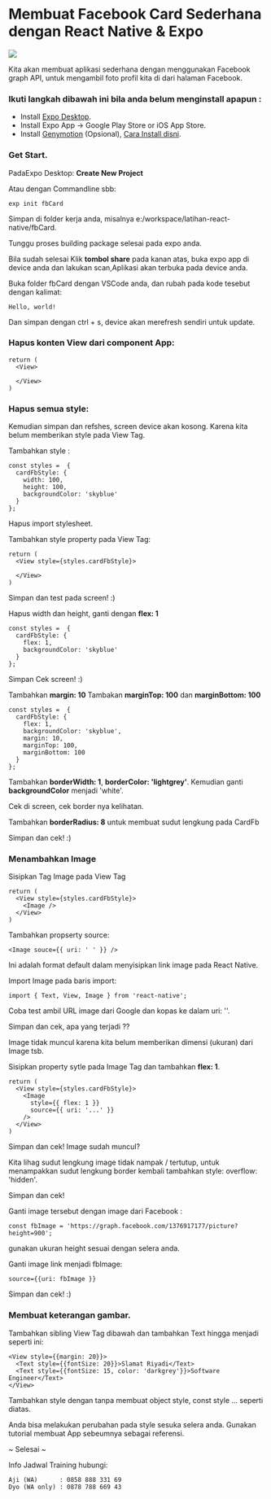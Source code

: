 # Membuat Facebook Card Sederhana dengan React Native & Expo

![](http://res.cloudinary.com/medioxtra/image/upload/c_scale,h_500,w_300/v1500211568/fb-card/fb_card.jpg) 

Kita akan membuat aplikasi sederhana dengan menggunakan Facebook graph API, untuk mengambil foto profil kita di dari halaman Facebook.

### Ikuti langkah dibawah ini bila anda belum menginstall apapun :

* Install [Expo Desktop](https://docs.expo.io/versions/v16.0.0/introduction/installation.html).
* Install Expo App -> Google Play Store or iOS App Store.
* Install [Genymotion](https://docs.expo.io/versions/v16.0.0/guides/genymotion.html) (Opsional), [Cara Install disni](https://docs.genymotion.com/Content/01_Get_Started/Installation.htm).
 
### Get Start.

PadaExpo Desktop: **Create New Project**

Atau dengan Commandline sbb: 
    
    exp init fbCard

Simpan di folder kerja anda, misalnya e:/workspace/latihan-react-native/fbCard. 

Tunggu proses building package selesai pada expo anda.

Bila sudah selesai Klik **tombol share** pada kanan atas, buka expo app di device anda dan lakukan scan,Aplikasi akan terbuka pada device anda.

Buka folder fbCard dengan VSCode anda, dan rubah pada kode tesebut dengan kalimat:

    Hello, world!

Dan simpan dengan ctrl + s, device akan merefresh sendiri untuk update.

### Hapus konten View dari component App:

    return (
      <View>
      
      </View>
    )

### Hapus semua style:

Kemudian simpan dan refshes, screen device akan kosong. Karena kita belum memberikan style pada View Tag.

Tambahkan style :

    const styles =  {
      cardFbStyle: {
        width: 100,
        height: 100,
        backgroundColor: 'skyblue'
      } 
    };     

Hapus import stylesheet.

Tambahkan style property pada View Tag:

    return (
      <View style={styles.cardFbStyle}>
      
      </View>
    )

Simpan dan test pada screen! :)

Hapus width dan height, ganti dengan **flex: 1**

    const styles =  {
      cardFbStyle: {
        flex: 1,
        backgroundColor: 'skyblue'
      } 
    };

Simpan Cek screen! :)

Tambahkan **margin: 10**
Tambakan **marginTop: 100** dan **marginBottom: 100**

    const styles =  {
      cardFbStyle: {
        flex: 1,
        backgroundColor: 'skyblue',
        margin: 10,
        marginTop: 100,
        marginBottom: 100
      } 
    };

Tambahkan **borderWidth: 1**, **borderColor: 'lightgrey'**.
Kemudian ganti **backgroundColor** menjadi 'white'.

Cek di screen, cek border nya kelihatan.

Tambahkan **borderRadius: 8** untuk membuat sudut lengkung pada CardFb

Simpan dan cek! :)

### Menambahkan Image

Sisipkan Tag Image pada View Tag

    return (
      <View style={styles.cardFbStyle}>
        <Image /> 
      </View>
    )

Tambahkan propserty source:

    <Image souce={{ uri: ' ' }} />    

Ini adalah format default dalam menyisipkan link image pada React Native.

Import Image pada baris import:

    import { Text, View, Image } from 'react-native';

Coba test ambil URL image dari Google dan kopas ke dalam uri: ''.

Simpan dan cek, apa yang terjadi ??

Image tidak muncul karena kita belum memberikan dimensi (ukuran) dari Image tsb.

Sisipkan property sytle pada Image Tag dan tambahkan **flex: 1**.

    return (
      <View style={styles.cardFbStyle}>
        <Image
          style={{ flex: 1 }} 
          source={{ uri: '...' }}
        /> 
      </View>
    )

Simpan dan cek! Image sudah muncul?

Kita lihag sudut lengkung image tidak nampak / tertutup, untuk menampakkan sudut lengkung border kembali tambahkan style: overflow: 'hidden'.

Simpan dan cek!

Ganti image tersebut dengan image dari Facebook :

    const fbImage = 'https://graph.facebook.com/1376917177/picture?height=900';

gunakan ukuran height sesuai dengan selera anda.

Ganti image link menjadi fbImage:

    source={{uri: fbImage }}

Simpan dan cek! :)

### Membuat keterangan gambar.

Tambahkan sibling View Tag dibawah dan tambahkan Text hingga menjadi seperti ini:

    <View style={{margin: 20}}>
      <Text style={{fontSize: 20}}>Slamat Riyadi</Text>
      <Text style={{fontSize: 15, color: 'darkgrey'}}>Software Engineer</Text>
    </View>

Tambahkan style dengan tanpa membuat object style, const style ... seperti diatas.

Anda bisa melakukan perubahan pada style sesuka selera anda. Gunakan tutorial membuat App sebeumnya sebagai referensi.

~ Selesai ~

Info Jadwal Training hubungi: 

    Aji (WA)      : 0858 888 331 69   
    Dyo (WA only) : 0878 788 669 43

